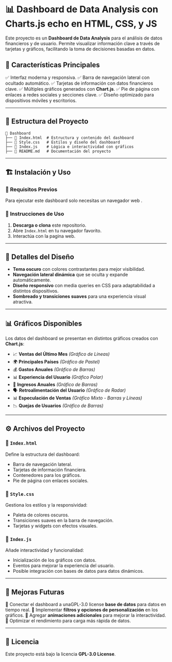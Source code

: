 # 📊 Dashboard de Data Analysis con Charts.js echo en HTML, CSS, y JS 

Este proyecto es un **Dashboard de Data Analysis** para el análisis de datos financieros y de usuario. Permite visualizar información clave a través de tarjetas y gráficos, facilitando la toma de decisiones basadas en datos.

## 📌 **Características Principales**

✅ Interfaz moderna y responsiva.
✅ Barra de navegación lateral con ocultado automático.
✅ Tarjetas de información con datos financieros clave.
✅ Múltiples gráficos generados con **Chart.js**.
✅ Pie de página con enlaces a redes sociales y secciones clave.
✅ Diseño optimizado para dispositivos móviles y escritorios.

---

## 📂 **Estructura del Proyecto**

```
📁 Dashboard
├── 📄 Index.html  # Estructura y contenido del dashboard
├── 🎨 Style.css   # Estilos y diseño del dashboard
├── 📜 Index.js    # Lógica e interactividad con gráficos
├── 📄 README.md   # Documentación del proyecto
```

---

## 🏗 **Instalación y Uso**

### 🔹 **Requisitos Previos**
Para ejecutar este dashboard solo necesitas un navegador web .

### 🔹 **Instrucciones de Uso**
1. **Descarga o clona** este repositorio.
2. Abre `Index.html` en tu navegador favorito.
3. Interactúa con la pagina web.

---

## 🎨 **Detalles del Diseño**

- **Tema oscuro** con colores contrastantes para mejor visibilidad.
- **Navegación lateral dinámica** que se oculta y expande automáticamente.
- **Diseño responsivo** con media queries en CSS para adaptabilidad a distintos dispositivos.
- **Sombreado y transiciones suaves** para una experiencia visual atractiva.

---

## 📊 **Gráficos Disponibles**

Los datos del dashboard se presentan en distintos gráficos creados con **Chart.js**:

- 📈 **Ventas del Último Mes** *(Gráfico de Líneas)*
- 🌍 **Principales Países** *(Gráfico de Pastel)*
- 💰 **Gastos Anuales** *(Gráfico de Barras)*
- 📊 **Experiencia del Usuario** *(Gráfico Polar)*
- 🏦 **Ingresos Anuales** *(Gráfico de Barras)*
- 🗣 **Retroalimentación del Usuario** *(Gráfico de Radar)*
- 📊 **Especulación de Ventas** *(Gráfico Mixto - Barras y Líneas)*
- 📉 **Quejas de Usuarios** *(Gráfico de Barras)*

---

## ⚙️ **Archivos del Proyecto**

### 📄 `Index.html`
Define la estructura del dashboard:
- Barra de navegación lateral.
- Tarjetas de información financiera.
- Contenedores para los gráficos.
- Pie de página con enlaces sociales.

### 🎨 `Style.css`
Gestiona los estilos y la responsividad:
- Paleta de colores oscuros.
- Transiciones suaves en la barra de navegación.
- Tarjetas y widgets con efectos visuales.

### 📜 `Index.js`
Añade interactividad y funcionalidad:
- Inicialización de los gráficos con datos.
- Eventos para mejorar la experiencia del usuario.
- Posible integración con bases de datos para datos dinámicos.

---

## 🚀 **Mejoras Futuras**

🔹 Conectar el dashboard a unaGPL-3.0 license **base de datos** para datos en tiempo real.
🔹 Implementar **filtros y opciones de personalización** en los gráficos.
🔹 Agregar **animaciones adicionales** para mejorar la interactividad.
🔹 Optimizar el rendimiento para carga más rápida de datos.

---

## 📝 **Licencia**

Este proyecto está bajo la licencia **GPL-3.0 License**.

